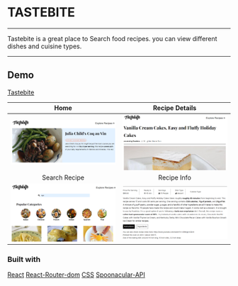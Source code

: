 # TASTEBITE

---

Tastebite is a great place to Search food recipes. you can view different dishes and cuisine types.

---

## Demo

[Tastebite](https://tastebite-goods.netlify.app/)

<!-- Feature Images -->

|                                             Home                                             |                                                Recipe Details                                                |
| :------------------------------------------------------------------------------------------: | :----------------------------------------------------------------------------------------------------------: |
| ![Home](https://github.com/noven21/tastebite/blob/master/src/assets/img/heading-recipe.png)  | ![Recipe-Details](https://github.com/noven21/tastebite/blob/master/src/assets/img/heading-recipedetails.png) |
|                                        Search Recipe                                         |                                                 Recipe Info                                                  |
| ![Search](https://github.com/noven21/tastebite/blob/master/src/assets/img/explorerecipe.png) |      ![Recipe-info](https://github.com/noven21/tastebite/blob/master/src/assets/img/recipedetails.png)       |

### Built with

[React](https://www.datocms-assets.com/45470/1631110818-logo-react-js.png)
[React-Router-dom](https://miro.medium.com/max/1400/0*ngqSFJgQ1fkpW_1Y)
[CSS](https://upload.wikimedia.org/wikipedia/commons/thumb/d/d5/CSS3_logo_and_wordmark.svg/1200px-CSS3_logo_and_wordmark.svg.png)
[Spoonacular-API](https://spoonacular.com/images/spoonacular-logo-b.svg)
